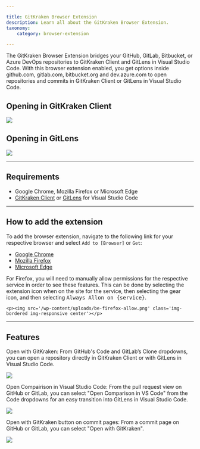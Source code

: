 ```yaml
---

title: GitKraken Browser Extension
description: Learn all about the GitKraken Browser Extension.
taxonomy:
    category: browser-extension

---
```


The GitKraken Browser Extension bridges your GitHub, GitLab, Bitbucket, or Azure DevOps repositories to GitKraken Client and GitLens in Visual Studio Code. With this browser extension enabled, you get options inside github.com, gitlab.com, bitbucket.org and dev.azure.com to open repositories and commits in GitKraken Client or GitLens in Visual Studio Code.

## Opening in GitKraken Client

<img src='/wp-content/uploads/gkc-be-open-repo.gif' class='img-bordered img-responsive center'>

## Opening in GitLens

<img src='/wp-content/uploads/gl-be-open-repo.gif' class='img-bordered img-responsive center'>

***

## Requirements

* Google Chrome, Mozilla Firefox or Microsoft Edge
* [GitKraken Client](https://www.gitkraken.com/git-client/try-free) or [GitLens](https://www.gitkraken.com/gitlens/try-free) for Visual Studio Code

***

## How to add the extension

To add the browser extension, navigate to the following link for your respective browser and select `Add to [Browser]` or `Get`:
* [Google Chrome](https://chrome.google.com/webstore/detail/gitkraken/egmopflbpgdjmmkeabegohajillnebco)
* [Mozilla Firefox](https://addons.mozilla.org/en-US/firefox/addon/gitkraken-browser-extension/)
* [Microsoft Edge](https://microsoftedge.microsoft.com/addons/detail/gitkraken/eehliiniplilmbgcnghhaneefihofjnl)

<div class='callout callout--basic'>
    <p>For Firefox, you will need to manually allow permissions for the respective service in order to see these features. This can be done by selecting the extension icon when on the site for the service, then selecting the gear icon, and then selecting <kbd>Always Allon on {service}</kbd>.</p>

    <p><img src='/wp-content/uploads/be-firefox-allow.png' class='img-bordered img-responsive center'></p>
</div>


***

## Features

Open with GitKraken: From GitHub's Code and GitLab’s Clone dropdowns, you can open a repository directly in GitKraken Client or with GitLens in Visual Studio Code.

<img src="/wp-content/uploads/be-clone.png" class="img-bordered img-responsive center">

Open Compairison in Visual Studio Code: From the pull request view on GitHub or GitLab, you can select "Open Comparison in VS Code" from the Code dropdowns for an easy transition into GitLens in Visual Studio Code.

<img src="/wp-content/uploads/be-pull-request.png" class="img-bordered img-responsive center">

Open with GitKraken button on commit pages: From a commit page on GitHub or GitLab, you can select "Open with GitKraken".

<img src="/wp-content/uploads/be-commit.png" class="img-bordered img-responsive center">
